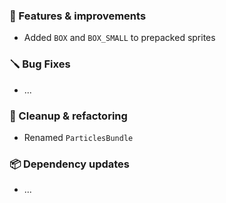 ### 🚀 Features & improvements

- Added `BOX` and `BOX_SMALL` to prepacked sprites

### 🪛 Bug Fixes

- ...

### 🧽 Cleanup & refactoring

- Renamed `ParticlesBundle`

### 📦 Dependency updates

- ...